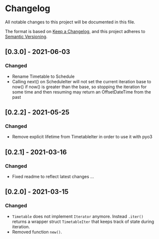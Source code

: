 # Changelog
All notable changes to this project will be documented in this file.

The format is based on [Keep a Changelog](https://keepachangelog.com/en/1.0.0/),
and this project adheres to [Semantic Versioning](https://semver.org/spec/v2.0.0.html).

## [0.3.0] - 2021-06-03
### Changed
- Rename Timetable to Schedule
- Calling next() on ScheduleIter will not set the current iteration base to now() if now() is greater than the base, so stopping the iteration for some time and then resuming may return an OffsetDateTime from the past

## [0.2.2] - 2021-05-25
### Changed
- Remove explicit lifetime from TimetableIter in order to use it with pyo3

## [0.2.1] - 2021-03-16
### Changed
- Fixed readme to reflect latest changes ...

## [0.2.0] - 2021-03-15
### Changed
- `Timetable` does not implement `Iterator` anymore. Instead `.iter()` returns a wrapper struct `TimetableIter` that keeps track of state during iteration.
- Removed function `new()`.
